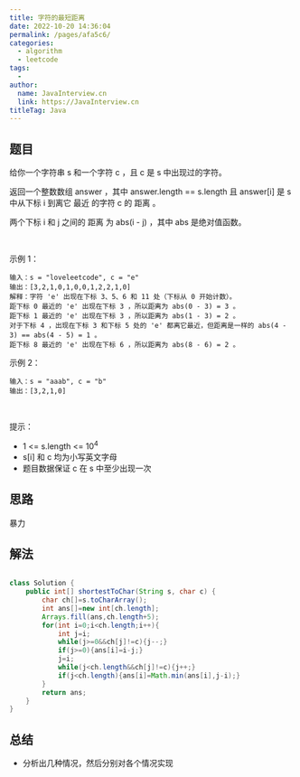```yaml
---
title: 字符的最短距离
date: 2022-10-20 14:36:04
permalink: /pages/afa5c6/
categories:
  - algorithm
  - leetcode
tags:
  - 
author: 
  name: JavaInterview.cn
  link: https://JavaInterview.cn
titleTag: Java
---
```


## 题目

给你一个字符串 s 和一个字符 c ，且 c 是 s 中出现过的字符。

返回一个整数数组 answer ，其中 answer.length == s.length 且 answer[i] 是 s 中从下标 i 到离它 最近 的字符 c 的 距离 。

两个下标 i 和 j 之间的 距离 为 abs(i - j) ，其中 abs 是绝对值函数。

 

示例 1：

    输入：s = "loveleetcode", c = "e"
    输出：[3,2,1,0,1,0,0,1,2,2,1,0]
    解释：字符 'e' 出现在下标 3、5、6 和 11 处（下标从 0 开始计数）。
    距下标 0 最近的 'e' 出现在下标 3 ，所以距离为 abs(0 - 3) = 3 。
    距下标 1 最近的 'e' 出现在下标 3 ，所以距离为 abs(1 - 3) = 2 。
    对于下标 4 ，出现在下标 3 和下标 5 处的 'e' 都离它最近，但距离是一样的 abs(4 - 3) == abs(4 - 5) = 1 。
    距下标 8 最近的 'e' 出现在下标 6 ，所以距离为 abs(8 - 6) = 2 。
示例 2：

    输入：s = "aaab", c = "b"
    输出：[3,2,1,0]
 

提示：

- 1 <= s.length <= 10<sup>4</sup>
- s[i] 和 c 均为小写英文字母
- 题目数据保证 c 在 s 中至少出现一次


## 思路

暴力

## 解法
```java

class Solution {
    public int[] shortestToChar(String s, char c) {
        char ch[]=s.toCharArray();
        int ans[]=new int[ch.length];
        Arrays.fill(ans,ch.length+5);
        for(int i=0;i<ch.length;i++){
            int j=i;
            while(j>=0&&ch[j]!=c){j--;}
            if(j>=0){ans[i]=i-j;}
            j=i;
            while(j<ch.length&&ch[j]!=c){j++;}
            if(j<ch.length){ans[i]=Math.min(ans[i],j-i);}
        }
        return ans;
    }
}
```

## 总结

- 分析出几种情况，然后分别对各个情况实现 
